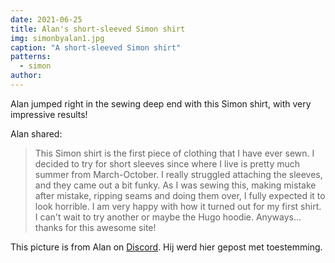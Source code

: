 ```yaml
---
date: 2021-06-25
title: Alan's short-sleeved Simon shirt
img: simonbyalan1.jpg
caption: "A short-sleeved Simon shirt"
patterns:
  - simon
author:
---
```


Alan jumped right in the sewing deep end with this Simon shirt, with very impressive results!

Alan shared:

> This Simon shirt is the first piece of clothing that I have ever sewn. I decided to try for short sleeves since where I live is pretty much summer from March-October. I really struggled attaching the sleeves, and they came out a bit funky. As I was sewing this, making mistake after mistake, ripping seams and doing them over, I fully expected it to look horrible. I am very happy with how it turned out for my first shirt. I can't wait to try another or maybe the Hugo hoodie. Anyways... thanks for this awesome site!

<Note>

This picture is from Alan on [Discord](https://discord.freesewing.org/). Hij werd hier gepost met toestemming.

</Note>

